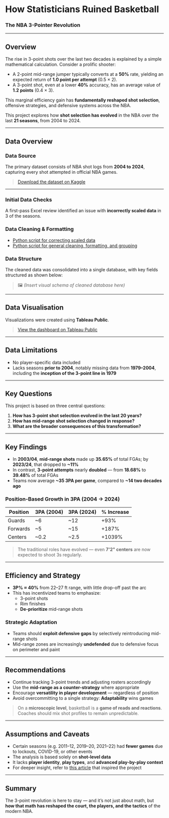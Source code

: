 # How Statisticians Ruined Basketball  
### The NBA 3-Pointer Revolution

---

## Overview

The rise in 3-point shots over the last two decades is explained by a simple mathematical calculation. Consider a prolific shooter:

- A 2-point mid-range jumper typically converts at a **50%** rate, yielding an expected return of **1.0 point per attempt** (0.5 × 2).
- A 3-point shot, even at a lower **40%** accuracy, has an average value of **1.2 points** (0.4 × 3).

This marginal efficiency gain has **fundamentally reshaped shot selection**, offensive strategies, and defensive systems across the NBA.

This project explores how **shot selection has evolved** in the NBA over the last **21 seasons**, from 2004 to 2024.

---

## Data Overview

### Data Source

The primary dataset consists of NBA shot logs from **2004 to 2024**, capturing every shot attempted in official NBA games.

> [Download the dataset on Kaggle](https://www.kaggle.com/datasets/mexwell/nba-shots?resource=download&select=NBA_2005_Shots.csv)

---

### Initial Data Checks

A first-pass Excel review identified an issue with **incorrectly scaled data** in 3 of the seasons.

### Data Cleaning & Formatting

- [Python script for correcting scaled data](#)  
- [Python script for general cleaning, formatting, and grouping](#)

### Data Structure

The cleaned data was consolidated into a single database, with key fields structured as shown below:

> 🖼️ *(Insert visual schema of cleaned database here)*

---

## Data Visualisation

Visualizations were created using **Tableau Public**.

> [View the dashboard on Tableau Public](#)

---

## Data Limitations

- No player-specific data included
- Lacks seasons **prior to 2004**, notably missing data from **1979–2004**, including the **inception of the 3-point line in 1979**

---

## Key Questions

This project is based on three central questions:

1. **How has 3-point shot selection evolved in the last 20 years?**
2. **How has mid-range shot selection changed in response?**
3. **What are the broader consequences of this transformation?**

---

## Key Findings

- In **2003/04**, **mid-range shots** made up **35.65%** of total FGAs; by **2023/24**, that dropped to **~11%**
- In contrast, **3-point attempts** nearly **doubled** — from **18.68%** to **39.48%** of total FGAs
- Teams now average **~35 3PA per game**, compared to **~14 two decades ago**

### Position-Based Growth in 3PA (2004 → 2024)

| Position | 3PA (2004) | 3PA (2024) | % Increase |
|----------|------------|------------|------------|
| Guards   | ~6         | ~12        | +93%       |
| Forwards | ~5         | ~15        | +187%      |
| Centers  | ~0.2       | ~2.5       | +1039%     |

> The traditional roles have evolved — even **7'2" centers** are now expected to shoot 3s regularly.

---

## Efficiency and Strategy

- **3P% ≈ 40%** from 22–27 ft range, with little drop-off past the arc
- This has incentivized teams to emphasize:
  - 3-point shots
  - Rim finishes
  - **De-prioritize** mid-range shots

### Strategic Adaptation

- Teams should **exploit defensive gaps** by selectively reintroducing mid-range shots
- Mid-range zones are increasingly **undefended** due to defensive focus on perimeter and paint

---

## Recommendations

- Continue tracking 3-point trends and adjusting rosters accordingly
- Use the **mid-range as a counter-strategy** where appropriate
- Encourage **versatility in player development** — regardless of position
- Avoid overcommitting to a single strategy: **Adaptability** wins games

> On a **microscopic level**, basketball is a **game of reads and reactions**. Coaches should mix shot profiles to remain unpredictable.

---

## Assumptions and Caveats

- Certain seasons (e.g. 2011–12, 2019–20, 2021–22) had **fewer games** due to lockouts, COVID-19, or other events
- The analysis is based solely on **shot-level data**
- It lacks **player identity**, **play types**, and **advanced play-by-play context**
- For deeper insight, refer to [this article](#) that inspired the project

---

## Summary

The 3-point revolution is here to stay — and it’s not just about math, but **how that math has reshaped the court, the players, and the tactics** of the modern NBA. 

